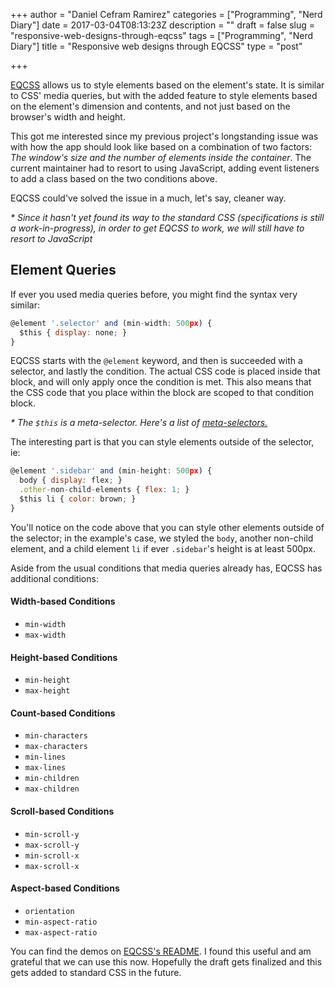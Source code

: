 +++
author = "Daniel Cefram Ramirez"
categories = ["Programming", "Nerd Diary"]
date = 2017-03-04T08:13:23Z
description = ""
draft = false
slug = "responsive-web-designs-through-eqcss"
tags = ["Programming", "Nerd Diary"]
title = "Responsive web designs through EQCSS"
type = "post"

+++

[EQCSS](https://github.com/eqcss/eqcss) allows us to style elements based on the element's state. It is similar to CSS' media queries, but with the added feature to style elements based on the element's dimension and contents, and not just based on the browser's width and height.

This got me interested since my previous project's longstanding issue was with how the app should look like based on a combination of two factors: _The window's size and the number of elements inside the container_. The current maintainer had to resort to using JavaScript, adding event listeners to add a class based on the two conditions above.

EQCSS could've solved the issue in a much, let's say, cleaner way.

_* Since it hasn't yet found its way to the standard CSS (specifications is still a work-in-progress), in order to get EQCSS to work, we will still have to resort to JavaScript_

## Element Queries

If ever you used media queries before, you might find the syntax very similar:

```javascript
@element '.selector' and (min-width: 500px) {
  $this { display: none; }
}
```

EQCSS starts with the `@element` keyword, and then is succeeded with a selector, and lastly the condition. The actual CSS code is placed inside that block, and will only apply once the condition is met. This also means that the CSS code that you place within the block are scoped to that condition block.

_* The `$this` is a meta-selector. Here's a list of [meta-selectors.](https://github.com/eqcss/eqcss#meta-selectors)_

The interesting part is that you can style elements outside of the selector, ie:

```javascript
@element '.sidebar' and (min-height: 500px) {
  body { display: flex; }
  .other-non-child-elements { flex: 1; }
  $this li { color: brown; }
}
```

You'll notice on the code above that you can style other elements outside of the selector; in the example's case, we styled the `body`, another non-child element, and a child element `li` if ever `.sidebar`'s height is at least 500px.

Aside from the usual conditions that media queries already has, EQCSS has additional conditions:


#### Width-based Conditions

- `min-width`
- `max-width`

#### Height-based Conditions

- `min-height`
- `max-height`

#### Count-based Conditions

- `min-characters`
- `max-characters`
- `min-lines`
- `max-lines`
- `min-children`
- `max-children`

#### Scroll-based Conditions

- `min-scroll-y`
- `max-scroll-y`
- `min-scroll-x`
- `max-scroll-x`

#### Aspect-based Conditions

- `orientation`
- `min-aspect-ratio`
- `max-aspect-ratio`

You can find the demos on [EQCSS's README](https://github.com/eqcss/eqcss#element-query-demos). I found this useful and am grateful that we can use this now. Hopefully the draft gets finalized and this gets added to standard CSS in the future.